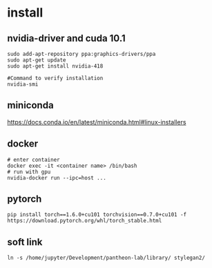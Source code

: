 # install

## nvidia-driver and cuda 10.1

```shell
sudo add-apt-repository ppa:graphics-drivers/ppa
sudo apt-get update
sudo apt-get install nvidia-418

#Command to verify installation
nvidia-smi
```

## miniconda

https://docs.conda.io/en/latest/miniconda.html#linux-installers

## docker

```shell
# enter container
docker exec -it <container name> /bin/bash
# run with gpu
nvidia-docker run --ipc=host ...
```

## pytorch

```shell
pip install torch==1.6.0+cu101 torchvision==0.7.0+cu101 -f https://download.pytorch.org/whl/torch_stable.html
```
## soft link

```shell
ln -s /home/jupyter/Development/pantheon-lab/library/ stylegan2/
```
